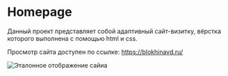 # Homepage

Данный проект представляет собой адаптивный сайт-визитку, вёрстка которого выполнена с помощью html и css.

Просмотр сайта доступен по ссылке: https://blokhinavd.ru/

![Эталонное отображение сайиа](https://github.com/{username}/{repository}/raw/{branch}/{path}/image.png)
